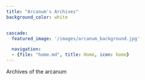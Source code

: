 ```yaml
---
title: "Arcanum's Archives"
background_color: white


cascade:
  featured_image: '/images/arcanum_background.jpg'

  navigation:
  - {file: "home.md", title: Home, icon: home}
---
```


Archives of the arcanum

